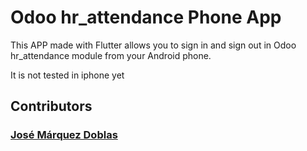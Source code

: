 # Odoo hr_attendance Phone App

This APP made with Flutter allows you to sign in and sign out in Odoo hr_attendance module from your Android phone.

It is not tested in iphone yet


## Contributors

### [José Márquez Doblas](https://github.com/IronSenior)
